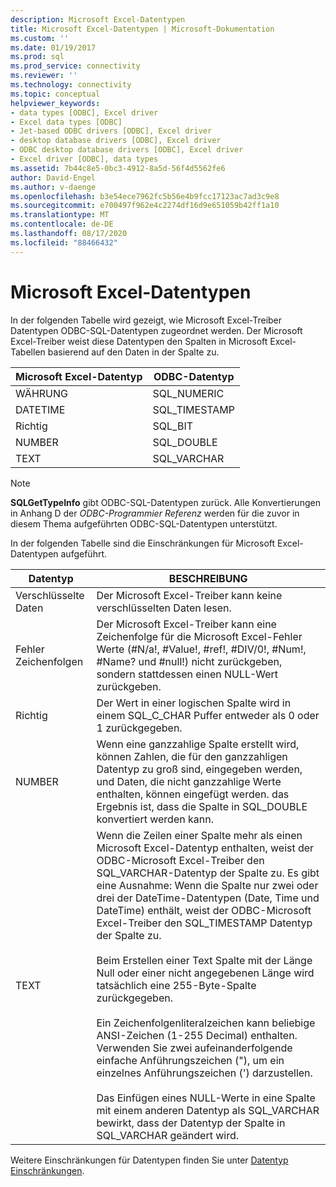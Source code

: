 ```yaml
---
description: Microsoft Excel-Datentypen
title: Microsoft Excel-Datentypen | Microsoft-Dokumentation
ms.custom: ''
ms.date: 01/19/2017
ms.prod: sql
ms.prod_service: connectivity
ms.reviewer: ''
ms.technology: connectivity
ms.topic: conceptual
helpviewer_keywords:
- data types [ODBC], Excel driver
- Excel data types [ODBC]
- Jet-based ODBC drivers [ODBC], Excel driver
- desktop database drivers [ODBC], Excel driver
- ODBC desktop database drivers [ODBC], Excel driver
- Excel driver [ODBC], data types
ms.assetid: 7b44c8e5-0bc3-4912-8a5d-56f4d5562fe6
author: David-Engel
ms.author: v-daenge
ms.openlocfilehash: b3e54ece7962fc5b56e4b9fcc17123ac7ad3c9e8
ms.sourcegitcommit: e700497f962e4c2274df16d9e651059b42ff1a10
ms.translationtype: MT
ms.contentlocale: de-DE
ms.lasthandoff: 08/17/2020
ms.locfileid: "88466432"
---
```

# <a name="microsoft-excel-data-types"></a>Microsoft Excel-Datentypen
In der folgenden Tabelle wird gezeigt, wie Microsoft Excel-Treiber Datentypen ODBC-SQL-Datentypen zugeordnet werden. Der Microsoft Excel-Treiber weist diese Datentypen den Spalten in Microsoft Excel-Tabellen basierend auf den Daten in der Spalte zu.  
  
|Microsoft Excel-Datentyp|ODBC-Datentyp|  
|-------------------------------|--------------------|  
|WÄHRUNG|SQL_NUMERIC|  
|DATETIME|SQL_TIMESTAMP|  
|Richtig|SQL_BIT|  
|NUMBER|SQL_DOUBLE|  
|TEXT|SQL_VARCHAR|  
  
> [!NOTE]  
>  **SQLGetTypeInfo** gibt ODBC-SQL-Datentypen zurück. Alle Konvertierungen in Anhang D der *ODBC-Programmier Referenz* werden für die zuvor in diesem Thema aufgeführten ODBC-SQL-Datentypen unterstützt.  
  
 In der folgenden Tabelle sind die Einschränkungen für Microsoft Excel-Datentypen aufgeführt.  
  
|Datentyp|BESCHREIBUNG|  
|---------------|-----------------|  
|Verschlüsselte Daten|Der Microsoft Excel-Treiber kann keine verschlüsselten Daten lesen.|  
|Fehler Zeichenfolgen|Der Microsoft Excel-Treiber kann eine Zeichenfolge für die Microsoft Excel-Fehler Werte (#N/a!, #Value!, #ref!, #DIV/0!, #Num!, #Name? und #null!) nicht zurückgeben, sondern stattdessen einen NULL-Wert zurückgeben.|  
|Richtig|Der Wert in einer logischen Spalte wird in einem SQL_C_CHAR Puffer entweder als 0 oder 1 zurückgegeben.|  
|NUMBER|Wenn eine ganzzahlige Spalte erstellt wird, können Zahlen, die für den ganzzahligen Datentyp zu groß sind, eingegeben werden, und Daten, die nicht ganzzahlige Werte enthalten, können eingefügt werden. das Ergebnis ist, dass die Spalte in SQL_DOUBLE konvertiert werden kann.|  
|TEXT|Wenn die Zeilen einer Spalte mehr als einen Microsoft Excel-Datentyp enthalten, weist der ODBC-Microsoft Excel-Treiber den SQL_VARCHAR-Datentyp der Spalte zu. Es gibt eine Ausnahme: Wenn die Spalte nur zwei oder drei der DateTime-Datentypen (Date, Time und DateTime) enthält, weist der ODBC-Microsoft Excel-Treiber den SQL_TIMESTAMP Datentyp der Spalte zu.<br /><br /> Beim Erstellen einer Text Spalte mit der Länge Null oder einer nicht angegebenen Länge wird tatsächlich eine 255-Byte-Spalte zurückgegeben.<br /><br /> Ein Zeichenfolgenliteralzeichen kann beliebige ANSI-Zeichen (1-255 Decimal) enthalten. Verwenden Sie zwei aufeinanderfolgende einfache Anführungszeichen ("), um ein einzelnes Anführungszeichen (') darzustellen.<br /><br /> Das Einfügen eines NULL-Werte in eine Spalte mit einem anderen Datentyp als SQL_VARCHAR bewirkt, dass der Datentyp der Spalte in SQL_VARCHAR geändert wird.|  
  
 Weitere Einschränkungen für Datentypen finden Sie unter [Datentyp Einschränkungen](../../odbc/microsoft/data-type-limitations.md).
